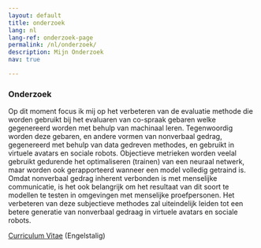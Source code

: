 ```yaml
---
layout: default
title: onderzoek
lang: nl
lang-ref: onderzoek-page
permalink: /nl/onderzoek/
description: Mijn Onderzoek
nav: true

---
```

### Onderzoek
Op dit moment focus ik mij op het verbeteren van de evaluatie methode die worden gebruikt bij het evaluaren van co-spraak gebaren welke gegenereerd worden met behulp van machinaal leren. Tegenwoordig worden deze gebaren, en andere vormen van nonverbaal gedrag, gegenereerd met behulp van data gedreven methodes, en gebruikt in virtuele avatars en sociale robots. Objectieve metrieken worden veelal gebruikt gedurende het optimaliseren (trainen) van een neuraal netwerk, maar worden ook gerapporteerd wanneer een model volledig getraind is. Omdat nonverbaal gedrag inherent verbonden is met menselijke communicatie, is het ook belangrijk om het resultaat van dit soort te modellen te testen in omgevingen met menselijke proefpersonen. Het verbeteren van deze subjectieve methodes zal uiteindelijk leiden tot een betere generatie van nonverbaal gedraag in virtuele avatars en sociale robots.  

[Curriculum Vitae](https://pieterwolfert.com/files/cv_pieter_wolfert.pdf) (Engelstalig)
